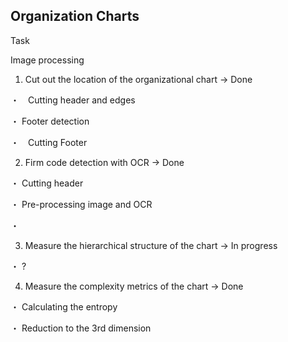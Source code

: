 ## Organization Charts
Task

Image processing

1. Cut out the location of the organizational chart → Done
   
・　Cutting header and edges

・ Footer detection 

・　Cutting Footer

2. Firm code detection with OCR → Done

・ Cutting header

・ Pre-processing image and OCR

・

3. Measure the hierarchical structure of the chart → In progress

・ ?

4. Measure the complexity metrics of the chart → Done

・ Calculating the entropy

・ Reduction to the 3rd dimension


